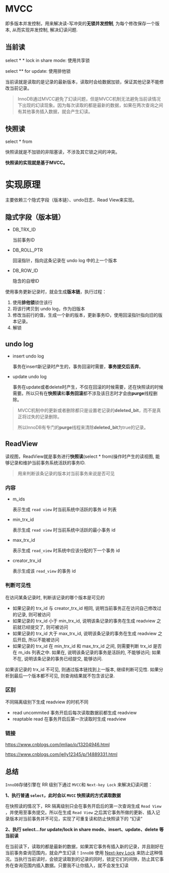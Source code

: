 # MVCC

即多版本并发控制，用来解决读-写冲突的**无锁并发控制**, 为每个修改保存一个版本, 从而实现并发控制, 解决幻读问题.

## 当前读

select * * lock in share mode: 使用共享锁

select ** for update: 使用排他锁

当前读就是读取的是记录的最新版本，读取时会给数据加锁，保证其他记录不能修改当前记录。

>  InnoDB通过MVCC避免了幻读问题，但是MVCC机制无法避免当前读情况下出现的幻读现象。因为每次读取的都是最新的数据，如果在两次查询之间有其他事务插入数据，就会产生幻读。

## 快照读

select * from

快照读就是不加锁的非阻塞读，不涉及其它锁之间的冲突。

**快照读的实现就是基于MVCC。**

# 实现原理

主要依赖三个隐式字段（版本链）、undo日志、Read View来实现。

## 隐式字段（版本链）

- DB_TRX_ID

  当前事务ID

- DB_ROLL_PTR

  回滚指针，指向这条记录在 undo log 中的上一个版本

- DB_ROW_ID

  隐含的自增ID

使用事务更新记录时，就会生成**版本链**，执行过程：

1. 使用**排他锁**锁住该行
2. 将该行拷贝到 undo log，作为旧版本
3. 修改当前行的值，生成一个新的版本，更新事务ID，使用回滚指针指向旧的版本记录。
4. 解锁

## undo log

- insert undo log 

  事务在insert新记录时产生的，事务回滚时需要，**事务提交后丢弃**。

- update undo log

  事务在update或者delete时产生，不仅在回滚的时候需要，还在快照读的时候需要。所以只有在**快照读**和**事务回滚**都不涉及该日志时才会由**purge**线程删除。

> MVCC机制中的更新或者删除都只是设置老记录的**deleted_bit**，而不是真正将过失的记录删除。
>
> 所以InnoDB有专门的**purge**线程来清除**deleted_bit**为true的记录。

## ReadView

读视图，ReadView就是事务进行**快照读**(select * from)操作时产生的读视图, 能够记录和维护当前事务系统活跃的事务ID.

> 用来判断该条记录的版本对当前事务来说是否可见

### 内容

- m_ids

  表示生成 `read view` 时当前系统中活跃的事务 id 列表

- min_trx_id

  表示生成 `read view` 时当前系统中活跃的最小事务 id

- max_trx_id

  表示生成 `read_view` 时系统中应该分配的下一个事务 id

- creator_trx_id

  表示生成该 `read_view` 的事务 id

### 判断可见性

在访问某条记录时, 判断该记录的哪个版本是可见的

- 如果记录的 trx_id 与 creator_trx_id 相同, 说明当前事务正在访问自己修改过的记录, 则可被访问
- 如果记录的 trx_id 小于 min_trx_id, 说明该条记录的事务在生成 readview 之前就已经提交了, 则可被访问
- 如果记录的 trx_id 大于 max_trx_id, 说明该条记录的事务在生成 readview 之后开启, 所以不能被访问
- 如果记录的 trx_id 在 min_trx_id 和 max_trx_id 之间, 则需要判断 trx_id 是否在 m_ids 列表之中. 如果在, 说明该条记录的事务是活跃的, 不能够访问; 如果不在, 说明该条记录的事务已经提交, 能够访问.

如果该记录的 trx_id 不可见, 则通过版本链找到上一版本, 继续判断可见性. 如果分析到最后一个版本都不可见, 则查询结果就不包含该记录.

### 区别

不同隔离级别下生成 readview 的时机不同

- read uncommited 事务开启后每次读取数据前都生成 readview
- reaptable read 在事务开启后第一次读取时生成 readview

### 链接

https://www.cnblogs.com/jmliao/p/13204946.html

https://www.cnblogs.com/jelly12345/p/14889331.html

## 总结

`InnoDB`存储引擎在 RR 级别下通过 `MVCC`和 `Next-key Lock` 来解决幻读问题：

**1、执行普通 `select`，此时会以 `MVCC` 快照读的方式读取数据**

在快照读的情况下，RR 隔离级别只会在事务开启后的第一次查询生成 `Read View` ，并使用至事务提交。所以在生成 `Read View` 之后其它事务所做的更新、插入记录版本对当前事务并不可见，实现了可重复读和防止快照读下的 “幻读”

**2、执行 select...for update/lock in share mode、insert、update、delete 等当前读**

在当前读下，读取的都是最新的数据，如果其它事务有插入新的记录，并且刚好在当前事务查询范围内，就会产生幻读！`InnoDB` 使用 [Next-key Lock](https://dev.mysql.com/doc/refman/5.7/en/innodb-locking.html#innodb-next-key-locks) 来防止这种情况。当执行当前读时，会锁定读取到的记录的同时，锁定它们的间隙，防止其它事务在查询范围内插入数据。只要我不让你插入，就不会发生幻读

